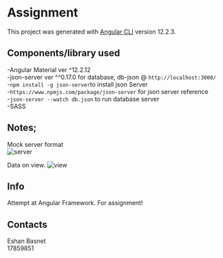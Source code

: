 # Assignment

This project was generated with [Angular CLI](https://github.com/angular/angular-cli) version 12.2.3.

## Components/library used
-Angular Material ver ^12.2.12  
-json-server ver ^^0.17.0 for database, db-json @ `http://localhost:3000/`  
  -`npm install -g json-server`to install json Server   
  -`https://www.npmjs.com/package/json-server` for json server reference  
  -`json-server --watch db.json` to run database server  
-SASS

## Notes;
Mock server format  
![server](https://user-images.githubusercontent.com/87816481/141360596-42a4409c-4dfe-42cb-a000-9567ef98428e.PNG)  
  
Data on view. 
![view](https://user-images.githubusercontent.com/87816481/141360451-ae897439-d08b-46f1-97c0-8fe0d1b34511.PNG)

## Info
Attempt at Angular Framework. For assignment! 

## Contacts
Eshan Basnet  
17859851



